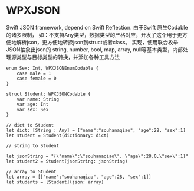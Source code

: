 # WPXJSON
Swift JSON framework, depend on Swift Reflection.
由于Swift 原生Codable的诸多限制， 如：不支持Any类型，数据类型的严格对应，开发了这个用于更方便地解析json，更方便地转换json到struct或者class。
实现，使用联合枚举JSON抽象出json的 string, number, bool, map, array, null等基本类型，内部处理源类型与目标类型的转换，并添加各种工具方法
```
enum Sex: Int, WPXJSONEnumCodable {
    case male = 1
    case female = 0
}

struct Student: WPXJSONCodable {
    var name: String
    var age: Int
    var sex: Sex
}

// dict to Student
let dict: [String : Any] = ["name":"souhanaqiao", "age":28, "sex":1]
let student = Student(dictionary: dict)

// string to Student

let jsonString = "{\"name\":\"souhanaqiao\", \"age\":28.0,\"sex\":1}"
let student2 = Student(jsonString: jsonString)

// array to Student
let array = [["name":"souhanaqiao", "age":28, "sex":1]]
let students = [Student](json: array)
```
